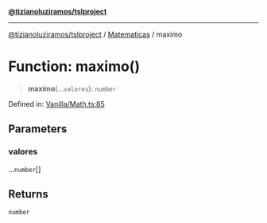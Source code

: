 [**@tizianoluziramos/tslproject**](../../../../README.md)

***

[@tizianoluziramos/tslproject](../../../../globals.md) / [Matematicas](../README.md) / maximo

# Function: maximo()

> **maximo**(...`valores`): `number`

Defined in: [Vanilla/Math.ts:85](https://github.com/tizianoluziramos/TypeScript-Lenguage-Proyect/blob/1a68252d6a31602ecc3346fe4bed87bd01ab43ff/src/Vanilla/Math.ts#L85)

## Parameters

### valores

...`number`[]

## Returns

`number`
